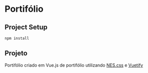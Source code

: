 # Portifólio

## Project Setup

```
npm install
```

## Projeto

Portifólio criado em Vue.js de portifólio utilizando [NES.css](https://github.com/nostalgic-css/NES.css) e [Vuetify](https://vuetifyjs.com/pt-BR/)